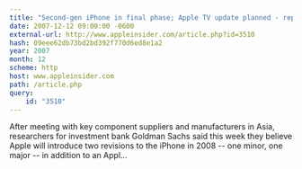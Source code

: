 ```yaml
---
title: "Second-gen iPhone in final phase; Apple TV update planned - report"
date: 2007-12-12 09:00:00 -0600
external-url: http://www.appleinsider.com/article.php?id=3510
hash: 09eee62db73bd2bd392f770d6ed8e1a2
year: 2007
month: 12
scheme: http
host: www.appleinsider.com
path: /article.php
query:
    id: "3510"
---
```


After meeting with key component suppliers and manufacturers in Asia, researchers for investment bank Goldman Sachs said this week they believe Apple will introduce two revisions to the iPhone in 2008 -- one minor, one major -- in addition to an Appl...
